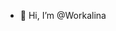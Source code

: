 - 👋 Hi, I’m @Workalina

<!---
Workalina/Workalina is a ✨ special ✨ repository because its `README.md` (this file) appears on your GitHub profile.
You can click the Preview link to take a look at your changes.
--->
